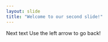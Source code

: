 ```yaml
---
layout: slide
title: "Welcome to our second slide!"
---
```

Next text
Use the left arrow to go back!
